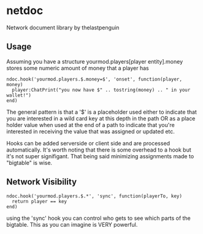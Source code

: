 # netdoc
Network document library by thelastpenguin

## Usage
Assuming you have a structure yourmod.players[player entity].money stores some numeric amount of money that a player has
```
ndoc.hook('yourmod.players.$.money=$', 'onset', function(player, money)
  player:ChatPrint("you now have $" .. tostring(money) .. " in your wallet!")
end)
```
The general pattern is that a '$' is a placeholder used either to indicate that you are interested in a wild card key 
at this depth in the path OR as a place holder value when used at the end of a path to indicate that you're interested
in receiving the value that was assigned or updated etc.

Hooks can be added serverside or client side and are processed automatically. It's worth noting that there is some overhead 
to a hook but it's not super signifigant. That being said minimizing assignments made to "bigtable" is wise.

## Network Visibility
```
ndoc.hook('yourmod.players.$.*', 'sync', function(playerTo, key)
  return player == key
end)
```
using the 'sync' hook you can control who gets to see which parts of the bigtable. This as you can imagine is VERY powerful.
